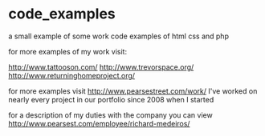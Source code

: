 code_examples
=============
a small example of some work
code examples of html css and php

for more examples of my work visit:


http://www.tattooson.com/
http://www.trevorspace.org/ 
http://www.returninghomeproject.org/

for more examples visit http://www.pearsestreet.com/work/ I've worked on nearly every project in our portfolio since 2008
when I started

for a description of my duties with the company you can view http://www.pearsest.com/employee/richard-medeiros/

